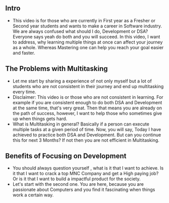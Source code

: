 ## Intro
- This video is for those who are currently in First year as a Fresher or Second year students and wants to make a career in Software industry. We are always confused what should I do, Development or DSA? Everyone says yeah do both and you will succeed. In this video, I want to address, why learning multiple things at once can affect your journey as a whole. Whereas Mastering one can help you reach your goal easier and faster.
## The Problems with Multitasking
- Let me start by sharing a experience of not only myself but a lot of students who are not consistent in their journey and end up multitasking every time.
- Disclaimer: This video is or those who are not consistent in learning. For example if you are consistent enough to do both DSA and Development at the same time, that's very great. Then that means you are already on the path of success, however, I want to help those who sometimes give up when things gets hard.
- What is Multitasking in general? Basically if a person can execute multiple tasks at a given period of time. Now, you will say, Today I have achieved to practice both DSA and Development. But can you continue this for next 3 Months? If not then you are not efficient in Multitasking.

## Benefits of Focusing on Development
- You should always question yourself , what is it that I want to achieve. Is it that I want to crack a top MNC Company and get a High paying job? Or is it that I want to build a impactful product for the society.
- Let's start with the second one. You are here, because you are passionate about Computers and you find it fascinating when things work a certain way.